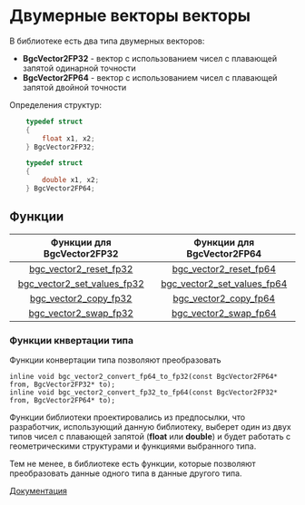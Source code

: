 # Двумерные векторы векторы

В библиотеке есть два типа двумерных векторов:
- **BgcVector2FP32** - вектор с использованием чисел с плавающей запятой одинарной точности
- **BgcVector2FP64** - вектор с использованием чисел с плавающей запятой двойной точности

Определения структур:

```c
    typedef struct
    {
        float x1, x2;
    } BgcVector2FP32;

    typedef struct
    {
        double x1, x2;
    } BgcVector2FP64;
```

## Функции

| Функции для BgcVector2FP32                                    | Функции для BgcVector2FP64                                    |
|:-------------------------------------------------------------:|:-------------------------------------------------------------:|
| [bgc_vector2_reset_fp32](vector2/reset-rus.md)                | [bgc_vector2_reset_fp64](vector2/reset-rus.md)                |
| [bgc_vector2_set_values_fp32](vector2/set-values-rus.md)      | [bgc_vector2_set_values_fp64](vector2/set-values-rus.md)      |
| [bgc_vector2_copy_fp32](vector2/copy-rus.md)                  | [bgc_vector2_copy_fp64](vector2/copy-rus.md)                  |
| [bgc_vector2_swap_fp32](vector2/swap-rus.md)                  | [bgc_vector2_swap_fp64](vector2/swap-rus.md)                  |

### Функции кнвертации типа

Функции конвертации типа позволяют преобразовать 

	inline void bgc_vector2_convert_fp64_to_fp32(const BgcVector2FP64* from, BgcVector2FP32* to);
	inline void bgc_vector2_convert_fp32_to_fp64(const BgcVector2FP32* from, BgcVector2FP64* to);

Функции библиотеки проектировались из предпосылки, что разработчик, использующий
данную библиотеку, выберет один из двух типов чисел с плавающей запятой
(**float** или **double**) и будет работать с геометрическими структурами и
функциями выбранного типа.

Тем не менее, в библиотеке есть функции, которые позволяют преобразовать данные
одного типа в данные другого типа.

[Документация](intro-rus.md)
